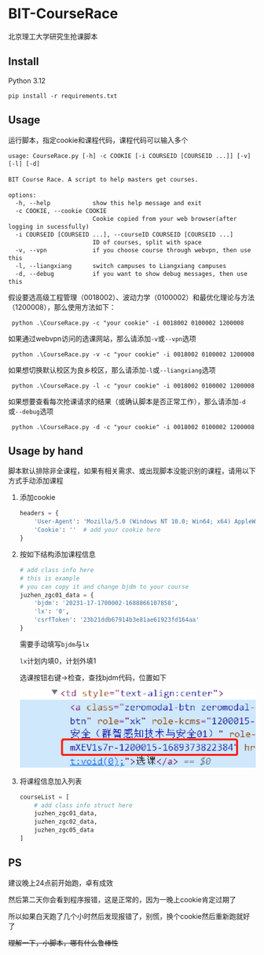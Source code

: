 # BIT-CourseRace

北京理工大学研究生抢课脚本

## Install

Python 3.12

```shell
pip install -r requirements.txt
```

## Usage

​运行脚本，指定cookie和课程代码，课程代码可以输入多个

```
usage: CourseRace.py [-h] -c COOKIE [-i COURSEID [COURSEID ...]] [-v] [-l] [-d]

BIT Course Race. A script to help masters get courses.

options:
  -h, --help            show this help message and exit
  -c COOKIE, --cookie COOKIE
                        Cookie copied from your web browser(after logging in sucessfully)
  -i COURSEID [COURSEID ...], --courseID COURSEID [COURSEID ...]
                        ID of courses, split with space
  -v, --vpn             if you choose course through webvpn, then use this
  -l, --liangxiang      switch campuses to Liangxiang campuses
  -d, --debug           if you want to show debug messages, then use this
```

​假设要选高级工程管理（0018002）、波动力学（0100002）和最优化理论与方法（1200008），那么使用方法如下：

```shell
 python .\CourseRace.py -c "your cookie" -i 0018002 0100002 1200008
```

​如果通过webvpn访问的选课网站，那么请添加`-v`或`--vpn`选项

```shell
 python .\CourseRace.py -v -c "your cookie" -i 0018002 0100002 1200008
```

​如果想切换默认校区为良乡校区，那么请添加`-l`或`--liangxiang`选项

```shell
 python .\CourseRace.py -l -c "your cookie" -i 0018002 0100002 1200008
```


​如果想要查看每次抢课请求的结果（或确认脚本是否正常工作），那么请添加`-d`或`--debug`选项

```shell
 python .\CourseRace.py -d -c "your cookie" -i 0018002 0100002 1200008
```

## Usage by hand

​脚本默认排除非全课程，如果有相关需求、或出现脚本没能识别的课程，请用以下方式手动添加课程

1. 添加cookie

   ```python
   headers = {
       'User-Agent': 'Mozilla/5.0 (Windows NT 10.0; Win64; x64) AppleWebKit/537.36 (KHTML, like Gecko) Chrome/115.0.0.0 Safari/537.36',
       'Cookie': ''  # add your cookie here
   }
   ```

2. 按如下结构添加课程信息

   ```python
   # add class info here
   # this is example
   # you can copy it and change bjdm to your course
   juzhen_zgc01_data = {
       'bjdm': '20231-17-1700002-1688866107858',
       'lx': '0',
       'csrfToken': '23b21ddb67914b3e81ae61923fd164aa'
   }
   ```

   需要手动填写`bjdm`与`lx`
   
   `lx`计划内填0，计划外填1
   
   选课按钮右键->检查，查找bjdm代码，位置如下

   ![image-20231012181121263](figures/bdjm.png)

3. 将课程信息加入列表

   ```python
   courseList = [
       # add class info struct here
       juzhen_zgc01_data,
       juzhen_zgc02_data,
       juzhen_zgc05_data
   ]
   ```


## PS

建议晚上24点前开始跑，卓有成效

然后第二天你会看到程序报错，这是正常的，因为一晚上cookie肯定过期了

所以如果白天跑了几个小时然后发现报错了，别慌，换个cookie然后重新跑就好了

~~理解一下，小脚本，哪有什么鲁棒性~~

